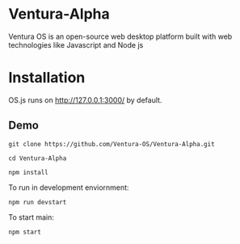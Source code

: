 # Ventura-Alpha

Ventura OS is an open-source web desktop platform built with web technologies like Javascript and Node js

# Installation
OS.js runs on http://127.0.0.1:3000/ by default.

## Demo

```
git clone https://github.com/Ventura-OS/Ventura-Alpha.git

cd Ventura-Alpha

npm install
```

To run in development enviornment: 
```
npm run devstart
```

To start main:
```
npm start
```

